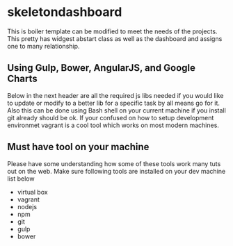 # skeletondashboard
This is boiler template can be modified to meet the needs of the projects. 
This pretty has widgest abstart class as well as the dashboard and assigns one to many relationship.
## Using Gulp, Bower, AngularJS, and Google Charts
Below in the next header are all the required js libs needed if you would like to update or modify to a better lib for a specific task by all means go for it.
Also this can be done using Bash shell on your current machine if you install git already should be ok. 
If your confused on how to setup development environmet vagrant is a cool tool which works on most modern machines.
## Must have tool on your machine
Please have some understanding how some of these tools work many tuts out on the web.
Make sure following tools are installed on your dev machine list below
- virtual box
- vagrant
- nodejs
- npm
- git
- gulp
- bower
 
